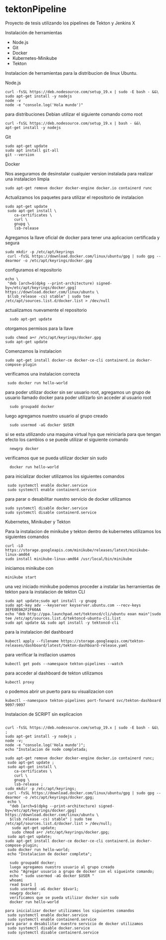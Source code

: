 # tektonPipeline
Proyecto de tesis utilizando los pipelines de Tekton y Jenkins X

Instalación de herramientas

- Node.js
- Git
- Docker 
- Kubernetes-Minikube
- Tekton

Instalacion de herramientas para la distribucion de linux Ubuntu. 

Node.js
```
curl -fsSL https://deb.nodesource.com/setup_19.x | sudo -E bash - &&\
sudo apt-get install -y nodejs
node -v
node -e "console.log('Hola mundo')"
```

para distribuciones Debian utilizar el siguiente comando como root 

```
curl -fsSL https://deb.nodesource.com/setup_19.x | bash - &&\
apt-get install -y nodejs

```


Git
```
sudo apt-get update
sudo apt install git-all
git --version
```

Docker 

Nos aseguramos de desinstalar cualquier version instalada para realizar una instalacion limpia 
```
sudo apt-get remove docker docker-engine docker.io containerd runc
```
Actualizamos los paquetes para utilizar el repositorio de instalacion
```
sudo apt-get update
 sudo apt-get install \
    ca-certificates \
    curl \
    gnupg \
    lsb-release
```
Agregamos la llave oficial de docker para tener una aplicacion certificada y segura
```
sudo mkdir -p /etc/apt/keyrings
 curl -fsSL https://download.docker.com/linux/ubuntu/gpg | sudo gpg --dearmor -o /etc/apt/keyrings/docker.gpg
```
 configuramos el repositorio
 ```
 echo \
  "deb [arch=$(dpkg --print-architecture) signed-by=/etc/apt/keyrings/docker.gpg] https://download.docker.com/linux/ubuntu \
  $(lsb_release -cs) stable" | sudo tee /etc/apt/sources.list.d/docker.list > /dev/null
```
  actualizamos nuevamente el repositorio
 ```  
   sudo apt-get update
```
   otorgamos permisos para la llave
```
sudo chmod a+r /etc/apt/keyrings/docker.gpg
sudo apt-get update
 ```
Comenzamos la instalacion 
```
sudo apt-get install docker-ce docker-ce-cli containerd.io docker-compose-plugin
```
verificamos una instalacion correcta 
``` 
 sudo docker run hello-world
```
para poder utilizar docker sin ser usuario root, agregamos un grupo de usuario llamado docker para poder utilizarlo sin acceder al usuario root
```  
  sudo groupadd docker
```  
  luego agregamos nuestro usuario al grupo creado
```  
  sudo usermod -aG docker $USER
```
  si se esta utilizando una maquina virtual hya que reiniciarla para que tengan efecto los cambios o se puede utilizar el siguiente comando
```  
  newgrp docker
``` 
 verificamos que se pueda utilizar docker sin sudo 
```  
  docker run hello-world
```
para inicializar docker utilizamos los siguientes comandos 
``` 
 sudo systemctl enable docker.service
 sudo systemctl enable containerd.service
```
para parar o desabilitar nuestro servicio de docker utilizamos
```
sudo systemctl disable docker.service
sudo systemctl disable containerd.service
```
Kubernetes, Minikuber y Tekton

Para la instalacion de minikube y  tekton dentro de kubernetes utilizamos los siguientes comandos 
```
curl -LO https://storage.googleapis.com/minikube/releases/latest/minikube-linux-amd64
sudo install minikube-linux-amd64 /usr/local/bin/minikube
```
 iniciamos minikube con 
 ```
 minikube start
 ```
una vez iniciado minikube podemos proceder a instalar las herramientas de tekton
para la instalacion de tekton CLI
```
sudo apt update;sudo apt install -y gnupg
sudo apt-key adv --keyserver keyserver.ubuntu.com --recv-keys 3EFE0E0A2F2F60AA
echo "deb http://ppa.launchpad.net/tektoncd/cli/ubuntu eoan main"|sudo tee /etc/apt/sources.list.d/tektoncd-ubuntu-cli.list
sudo apt update && sudo apt install -y tektoncd-cli
```
para la instalacion del dashboard
```
kubectl apply --filename https://storage.googleapis.com/tekton-releases/dashboard/latest/tekton-dashboard-release.yaml
```
para verificar la instlacion usamos 
```
kubectl get pods --namespace tekton-pipelines --watch
```
para acceder al dashboard de tekton utilizamos 
```
kubectl proxy
```
o  podemos abrir un puerto para su visualizacion con
```
kubectl --namespace tekton-pipelines port-forward svc/tekton-dashboard 9097:9097
```


Instalacion de SCRIPT sin explicacion 

```

curl -fsSL https://deb.nodesource.com/setup_19.x | sudo -E bash - &&\ ;
sudo apt-get install -y nodejs ;
node -v;
node -e "console.log('Hola mundo')";
echo "Instalacion de node completada;

sudo apt-get remove docker docker-engine docker.io containerd runc;
 sudo apt-get update ;
 sudo apt-get install \
    ca-certificates \
    curl \
    gnupg \
    lsb-release ;
sudo mkdir -p /etc/apt/keyrings;
 curl -fsSL https://download.docker.com/linux/ubuntu/gpg | sudo gpg --dearmor -o /etc/apt/keyrings/docker.gpg;
 echo \
  "deb [arch=$(dpkg --print-architecture) signed-by=/etc/apt/keyrings/docker.gpg] https://download.docker.com/linux/ubuntu \
  $(lsb_release -cs) stable" | sudo tee /etc/apt/sources.list.d/docker.list > /dev/null;
   sudo apt-get update;
   sudo chmod a+r /etc/apt/keyrings/docker.gpg;
 sudo apt-get update;
sudo apt-get install docker-ce docker-ce-cli containerd.io docker-compose-plugin;
 sudo docker run hello-world;
 echo "Instalacion de docker completa";

  sudo groupadd docker;
  luego agregamos nuestro usuario al grupo creado
  echo "Agregar usuario a grupo de docker con el sigueinte comando;
  echo " sudo usermod -aG docker $USER "
  whoami
  read $var1 | 
  sudo usermod -aG docker $$var1; 
  newgrp docker;
  verificamos que se pueda utilizar docker sin sudo 
  docker run hello-world

para inicializar docker utilizamos los siguientes comandos 
 sudo systemctl enable docker.service
 sudo systemctl enable containerd.service
para parar o desabilitar nuestro servicio de docker utilizamos
 sudo systemctl disable docker.service
 sudo systemctl disable containerd.service



```
